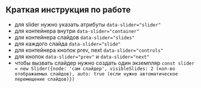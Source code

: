 ## Краткая инструкция по работе
- для slider нужно указать атрибуты `data-slider="slider"`
- для контейнера внутри `data-slider="container"`
- для контейнера слайдов `data-slider="slides"`
- для каждого слайда  `data-slider="slide"`
- для контейнера кнопок prev, next `data-slider="controls"`
- для кнопок `data-slider="prev"` и `data-slider="next"`
- чтобы вызвать слайдер нужно создать один экземпляр 
`const slider = new Slider({node: 'сам слайдер', visibleSlides: 2 (кол-во отображаемых слайдов), auto: true (если нужно автоматическое перемещение слайдов)})`
